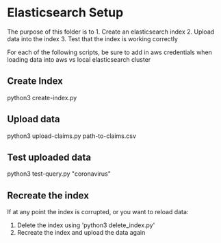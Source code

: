 # Elasticsearch Setup
The purpose of this folder is to
    1. Create an elasticsearch index
    2. Upload data into the index
    3. Test that the index is working correctly

For each of the following scripts, be sure to add in aws credentials when loading data into aws vs local elasticsearch cluster

## Create Index
python3 create-index.py 

## Upload data
python3 upload-claims.py path-to-claims.csv

## Test uploaded data
python3 test-query.py "coronavirus"

## Recreate the index
If at any point the index is corrupted, or you want to reload data:
1. Delete the index using 'python3 delete_index.py'
2. Recreate the index and upload the data again
